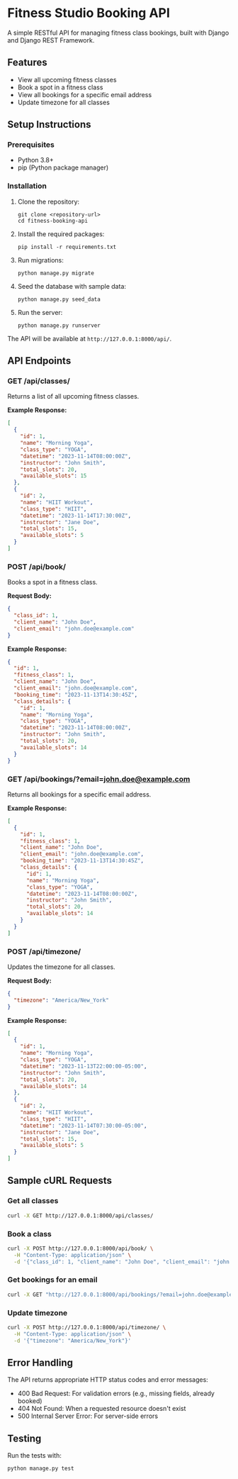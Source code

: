 # Fitness Studio Booking API

A simple RESTful API for managing fitness class bookings, built with Django and Django REST Framework.

## Features

- View all upcoming fitness classes
- Book a spot in a fitness class
- View all bookings for a specific email address
- Update timezone for all classes

## Setup Instructions

### Prerequisites

- Python 3.8+
- pip (Python package manager)

### Installation

1. Clone the repository:
   ```
   git clone <repository-url>
   cd fitness-booking-api
   ```

2. Install the required packages:
   ```
   pip install -r requirements.txt
   ```

3. Run migrations:
   ```
   python manage.py migrate
   ```

4. Seed the database with sample data:
   ```
   python manage.py seed_data
   ```

5. Run the server:
   ```
   python manage.py runserver
   ```

The API will be available at `http://127.0.0.1:8000/api/`.

## API Endpoints

### GET /api/classes/

Returns a list of all upcoming fitness classes.

**Example Response:**
```json
[
  {
    "id": 1,
    "name": "Morning Yoga",
    "class_type": "YOGA",
    "datetime": "2023-11-14T08:00:00Z",
    "instructor": "John Smith",
    "total_slots": 20,
    "available_slots": 15
  },
  {
    "id": 2,
    "name": "HIIT Workout",
    "class_type": "HIIT",
    "datetime": "2023-11-14T17:30:00Z",
    "instructor": "Jane Doe",
    "total_slots": 15,
    "available_slots": 5
  }
]
```

### POST /api/book/

Books a spot in a fitness class.

**Request Body:**
```json
{
  "class_id": 1,
  "client_name": "John Doe",
  "client_email": "john.doe@example.com"
}
```

**Example Response:**
```json
{
  "id": 1,
  "fitness_class": 1,
  "client_name": "John Doe",
  "client_email": "john.doe@example.com",
  "booking_time": "2023-11-13T14:30:45Z",
  "class_details": {
    "id": 1,
    "name": "Morning Yoga",
    "class_type": "YOGA",
    "datetime": "2023-11-14T08:00:00Z",
    "instructor": "John Smith",
    "total_slots": 20,
    "available_slots": 14
  }
}
```

### GET /api/bookings/?email=john.doe@example.com

Returns all bookings for a specific email address.

**Example Response:**
```json
[
  {
    "id": 1,
    "fitness_class": 1,
    "client_name": "John Doe",
    "client_email": "john.doe@example.com",
    "booking_time": "2023-11-13T14:30:45Z",
    "class_details": {
      "id": 1,
      "name": "Morning Yoga",
      "class_type": "YOGA",
      "datetime": "2023-11-14T08:00:00Z",
      "instructor": "John Smith",
      "total_slots": 20,
      "available_slots": 14
    }
  }
]
```

### POST /api/timezone/

Updates the timezone for all classes.

**Request Body:**
```json
{
  "timezone": "America/New_York"
}
```

**Example Response:**
```json
[
  {
    "id": 1,
    "name": "Morning Yoga",
    "class_type": "YOGA",
    "datetime": "2023-11-13T22:00:00-05:00",
    "instructor": "John Smith",
    "total_slots": 20,
    "available_slots": 14
  },
  {
    "id": 2,
    "name": "HIIT Workout",
    "class_type": "HIIT",
    "datetime": "2023-11-14T07:30:00-05:00",
    "instructor": "Jane Doe",
    "total_slots": 15,
    "available_slots": 5
  }
]
```

## Sample cURL Requests

### Get all classes
```bash
curl -X GET http://127.0.0.1:8000/api/classes/
```

### Book a class
```bash
curl -X POST http://127.0.0.1:8000/api/book/ \
  -H "Content-Type: application/json" \
  -d '{"class_id": 1, "client_name": "John Doe", "client_email": "john.doe@example.com"}'
```

### Get bookings for an email
```bash
curl -X GET "http://127.0.0.1:8000/api/bookings/?email=john.doe@example.com"
```

### Update timezone
```bash
curl -X POST http://127.0.0.1:8000/api/timezone/ \
  -H "Content-Type: application/json" \
  -d '{"timezone": "America/New_York"}'
```

## Error Handling

The API returns appropriate HTTP status codes and error messages:

- 400 Bad Request: For validation errors (e.g., missing fields, already booked)
- 404 Not Found: When a requested resource doesn't exist
- 500 Internal Server Error: For server-side errors

## Testing

Run the tests with:
```
python manage.py test
```